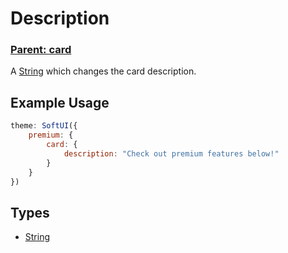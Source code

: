 # Description

### **[Parent: card](/docs/premium/card/)**

A [String](https://developer.mozilla.org/en-US/docs/Web/JavaScript/Reference/Global_Objects/String) which changes the card description.

## Example Usage

```js
theme: SoftUI({
    premium: {
        card: {
            description: "Check out premium features below!"
        }
    }
})
```

## Types

-   [String](https://developer.mozilla.org/en-US/docs/Web/JavaScript/Reference/Global_Objects/String)
